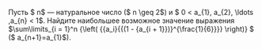 Пусть $ n$ — натуральное число ($ n \geq 2$) и $ 0 &lt; a_{1}, a_{2}, \ldots ,a_{n} &lt;  1$. Найдите наибольшее возможное значение выражения 
$\sum\limits_{i = 1}^n {\left( {{a_i}{{(1 - {a_{i + 1}})}^{\frac{1}{6}}}} \right)} $ ($ a_{n+1}=a_{1}$).
